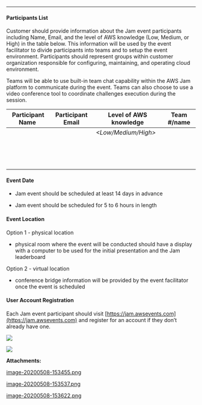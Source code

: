 * * *

#### Participants List

Customer should provide information about the Jam event participants including Name, Email, and the level of AWS knowledge (Low, Medium, or High) in the table below. This information will be used by the event facilitator to divide participants into teams and to setup the event environment. Participants should represent groups within customer organization responsible for configuring, maintaining, and operating cloud environment. 

Teams will be able to use built-in team chat capability within the AWS Jam platform to communicate during the event. Teams can also choose to use a video conference tool to coordinate challenges execution during the session.

|   Participant Name    |   Participant Email   |   Level of AWS knowledge   |   Team #/name   |
| --- | --- | --- | --- |
|         |         |   _<Low/Medium/High>_   |   _<To be assigned by the event facilitator>_   |
|         |         |         |         |
|         |         |         |         |
|         |         |         |         |
|         |         |         |         |
|         |         |         |         |
|         |         |         |         |
|         |         |         |         |
|         |         |         |         |
|         |         |         |         |
|         |         |         |         |
|         |         |         |         |
|         |         |         |         |
|         |         |         |         |
|         |         |         |         |

#### Event Date

*   Jam event should be scheduled at least 14 days in advance
    
*   Jam event should be scheduled for 5 to 6 hours in length
    

#### Event Location

Option 1 - physical location

*   physical room where the event will be conducted should have a display with a computer to be used for the initial presentation and the Jam leaderboard
    

Option 2 - virtual location

*   conference bridge information will be provided by the event facilitator once the event is scheduled 
    

#### User Account Registration

Each Jam event participant should visit [https://jam.awsevents.com](https://jam.awsevents.com) and register for an account if they don’t already have one. 

 ![](/.attachments/DK-Security/image-20200508-153455.png)

  

 ![](/.attachments/DK-Security/image-20200508-153537.png)

 **Attachments:** 


[image-20200508-153455.png](/.attachments/DK-Security/image-20200508-153455.png)

[image-20200508-153537.png](/.attachments/DK-Security/image-20200508-153537.png)

[image-20200508-153622.png](/.attachments/DK-Security/image-20200508-153622.png)
